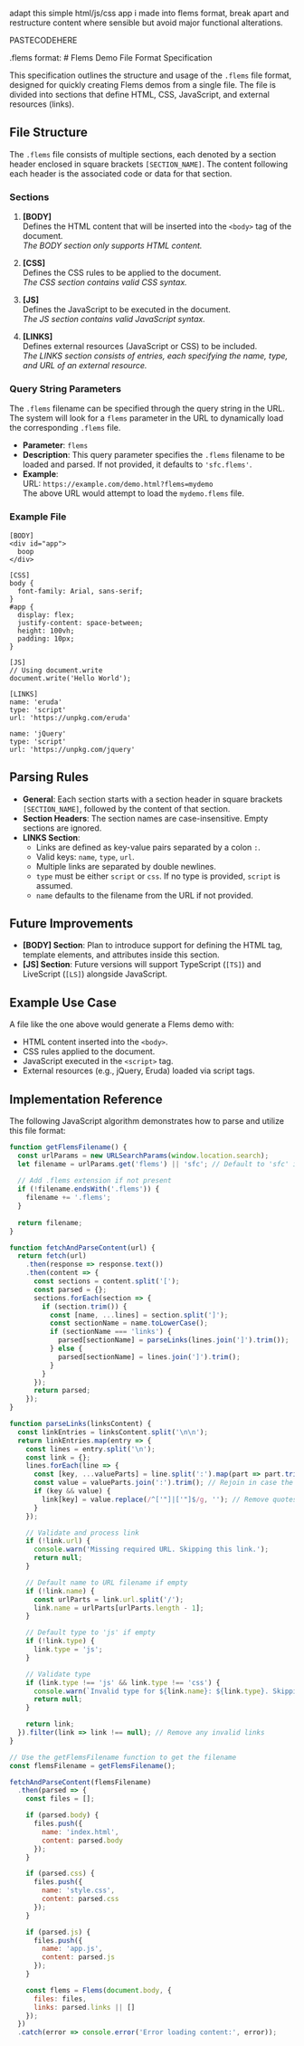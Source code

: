 adapt this simple html/js/css app i made into flems format, break apart and restructure content where sensible but avoid major functional alterations. 

PASTECODEHERE

.flems format: # Flems Demo File Format Specification

This specification outlines the structure and usage of the `.flems` file format, designed for quickly creating Flems demos from a single file. The file is divided into sections that define HTML, CSS, JavaScript, and external resources (links).

## File Structure

The `.flems` file consists of multiple sections, each denoted by a section header enclosed in square brackets `[SECTION_NAME]`. The content following each header is the associated code or data for that section.

### Sections

1. **[BODY]**  
   Defines the HTML content that will be inserted into the `<body>` tag of the document.  
   *The BODY section only supports HTML content.*  

2. **[CSS]**  
   Defines the CSS rules to be applied to the document.  
   *The CSS section contains valid CSS syntax.*

3. **[JS]**  
   Defines the JavaScript to be executed in the document.  
   *The JS section contains valid JavaScript syntax.*

4. **[LINKS]**  
   Defines external resources (JavaScript or CSS) to be included.  
   *The LINKS section consists of entries, each specifying the name, type, and URL of an external resource.*

### Query String Parameters

The `.flems` filename can be specified through the query string in the URL. The system will look for a `flems` parameter in the URL to dynamically load the corresponding `.flems` file.

- **Parameter**: `flems`
- **Description**: This query parameter specifies the `.flems` filename to be loaded and parsed. If not provided, it defaults to `'sfc.flems'`.
- **Example**:  
  URL: `https://example.com/demo.html?flems=mydemo`  
  The above URL would attempt to load the `mydemo.flems` file.

### Example File

```plaintext
[BODY]
<div id="app">
  boop
</div>

[CSS]
body {
  font-family: Arial, sans-serif;
}
#app {
  display: flex;
  justify-content: space-between;
  height: 100vh;
  padding: 10px;
}

[JS]
// Using document.write
document.write('Hello World');

[LINKS]
name: 'eruda'
type: 'script'
url: 'https://unpkg.com/eruda'

name: 'jQuery'
type: 'script'
url: 'https://unpkg.com/jquery'
```

## Parsing Rules

- **General**: Each section starts with a section header in square brackets `[SECTION_NAME]`, followed by the content of that section.
- **Section Headers**: The section names are case-insensitive. Empty sections are ignored.
- **LINKS Section**: 
  - Links are defined as key-value pairs separated by a colon `:`.
  - Valid keys: `name`, `type`, `url`.
  - Multiple links are separated by double newlines.
  - `type` must be either `script` or `css`. If no type is provided, `script` is assumed.
  - `name` defaults to the filename from the URL if not provided.

## Future Improvements

- **[BODY] Section**: Plan to introduce support for defining the HTML tag, template elements, and attributes inside this section.
- **[JS] Section**: Future versions will support TypeScript (`[TS]`) and LiveScript (`[LS]`) alongside JavaScript.

## Example Use Case

A file like the one above would generate a Flems demo with:
- HTML content inserted into the `<body>`.
- CSS rules applied to the document.
- JavaScript executed in the `<script>` tag.
- External resources (e.g., jQuery, Eruda) loaded via script tags.

## Implementation Reference

The following JavaScript algorithm demonstrates how to parse and utilize this file format:

```javascript
function getFlemsFilename() {
  const urlParams = new URLSearchParams(window.location.search);
  let filename = urlParams.get('flems') || 'sfc'; // Default to 'sfc' if not specified
  
  // Add .flems extension if not present
  if (!filename.endsWith('.flems')) {
    filename += '.flems';
  }
  
  return filename;
}

function fetchAndParseContent(url) {
  return fetch(url)
    .then(response => response.text())
    .then(content => {
      const sections = content.split('[');
      const parsed = {};
      sections.forEach(section => {
        if (section.trim()) {
          const [name, ...lines] = section.split(']');
          const sectionName = name.toLowerCase();
          if (sectionName === 'links') {
            parsed[sectionName] = parseLinks(lines.join(']').trim());
          } else {
            parsed[sectionName] = lines.join(']').trim();
          }
        }
      });
      return parsed;
    });
}

function parseLinks(linksContent) {
  const linkEntries = linksContent.split('\n\n');
  return linkEntries.map(entry => {
    const lines = entry.split('\n');
    const link = {};
    lines.forEach(line => {
      const [key, ...valueParts] = line.split(':').map(part => part.trim());
      const value = valueParts.join(':').trim(); // Rejoin in case the URL contains colons
      if (key && value) {
        link[key] = value.replace(/^['"]|['"]$/g, ''); // Remove quotes if present
      }
    });

    // Validate and process link
    if (!link.url) {
      console.warn('Missing required URL. Skipping this link.');
      return null;
    }

    // Default name to URL filename if empty
    if (!link.name) {
      const urlParts = link.url.split('/');
      link.name = urlParts[urlParts.length - 1];
    }

    // Default type to 'js' if empty
    if (!link.type) {
      link.type = 'js';
    }

    // Validate type
    if (link.type !== 'js' && link.type !== 'css') {
      console.warn(`Invalid type for ${link.name}: ${link.type}. Skipping this link.`);
      return null;
    }

    return link;
  }).filter(link => link !== null); // Remove any invalid links
}

// Use the getFlemsFilename function to get the filename
const flemsFilename = getFlemsFilename();

fetchAndParseContent(flemsFilename)
  .then(parsed => {
    const files = [];

    if (parsed.body) {
      files.push({
        name: 'index.html',
        content: parsed.body
      });
    }

    if (parsed.css) {
      files.push({
        name: 'style.css',
        content: parsed.css
      });
    }

    if (parsed.js) {
      files.push({
        name: 'app.js',
        content: parsed.js
      });
    }

    const flems = Flems(document.body, {
      files: files,
      links: parsed.links || []
    });
  })
  .catch(error => console.error('Error loading content:', error));
```
